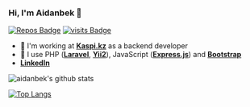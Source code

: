 ### Hi, I'm Aidanbek 👋

[![Repos Badge](https://badges.pufler.dev/repos/aidanbek)](https://badges.pufler.dev)
[![visits Badge](https://badges.pufler.dev/visits/aidanbek/aidanbek)](https://badges.pufler.dev/visits/aidanbek/aidanbek)

* 🏢 I'm working at [**Kaspi.kz**](http://kaspi.kz) as a backend developer
* 🔭 I use PHP ([**Laravel**](https://github.com/laravel/laravel), [**Yii2**](https://github.com/yiisoft/yii2)), JavaScript ([**Express.js**](https://github.com/expressjs/express)) and [**Bootstrap**](https://github.com/twbs/bootstrap)
* [**LinkedIn**](https://www.linkedin.com/in/aidanbek)

![aidanbek's github stats](https://github-readme-stats.vercel.app/api?username=aidanbek&show_icons=true&theme=default)

[![Top Langs](https://github-readme-stats.vercel.app/api/top-langs/?username=aidanbek&layout=compact)](https://github.com/aidanbek/github-readme-stats)

